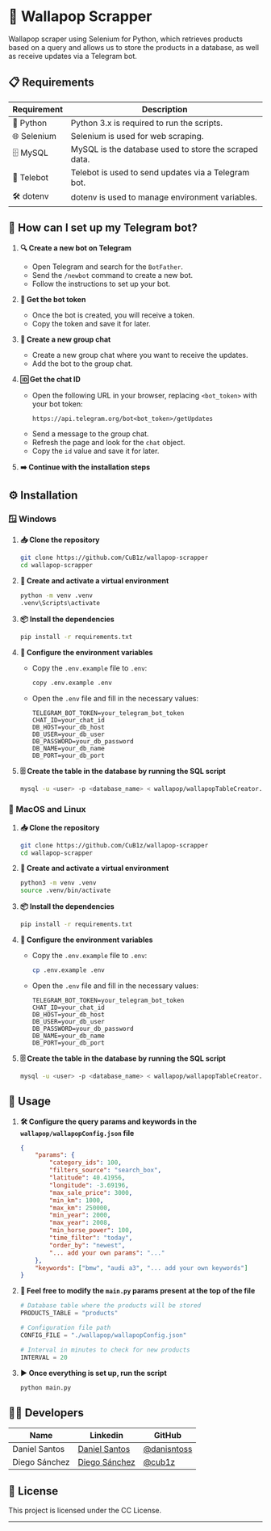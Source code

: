 # 🛒 Wallapop Scrapper

Wallapop scraper using Selenium for Python, which retrieves products based on a query and allows us to store the products in a database, as well as receive updates via a Telegram bot.

## 📋 Requirements

| Requirement  | Description                                          |
| ------------ | ---------------------------------------------------- |
| 🐍 Python   | Python 3.x is required to run the scripts.            |
| 🌐 Selenium | Selenium is used for web scraping.                    |
| 🗄️ MySQL    | MySQL is the database used to store the scraped data. |
| 🤖 Telebot  | Telebot is used to send updates via a Telegram bot.   |
| 🛠️ dotenv   | dotenv is used to manage environment variables.       |


## 🤖 How can I set up my Telegram bot?

1. **🔍 Create a new bot on Telegram**
    - Open Telegram and search for the `BotFather`.
    - Send the `/newbot` command to create a new bot.
    - Follow the instructions to set up your bot.

2. **🔑 Get the bot token**
    - Once the bot is created, you will receive a token.
    - Copy the token and save it for later.

3. **💬 Create a new group chat**
    - Create a new group chat where you want to receive the updates.
    - Add the bot to the group chat.

4. **🆔 Get the chat ID**
    - Open the following URL in your browser, replacing `<bot_token>` with your bot token:
      ```
      https://api.telegram.org/bot<bot_token>/getUpdates
      ```
    - Send a message to the group chat.
    - Refresh the page and look for the `chat` object.
    - Copy the `id` value and save it for later.

5. **➡️ Continue with the installation steps**
    

## ⚙️ Installation

### 🪟 Windows

1. **📥 Clone the repository**
    ```sh
    git clone https://github.com/CuB1z/wallapop-scrapper
    cd wallapop-scrapper
    ```

2. **🐍 Create and activate a virtual environment**
    ```sh
    python -m venv .venv
    .venv\Scripts\activate
    ```

3. **📦 Install the dependencies**
    ```sh
    pip install -r requirements.txt
    ```

4. **🔧 Configure the environment variables**
    - Copy the `.env.example` file to `.env`:
      ```sh
      copy .env.example .env
      ```
    - Open the `.env` file and fill in the necessary values:
      ```properties
      TELEGRAM_BOT_TOKEN=your_telegram_bot_token
      CHAT_ID=your_chat_id
      DB_HOST=your_db_host
      DB_USER=your_db_user
      DB_PASSWORD=your_db_password
      DB_NAME=your_db_name
      DB_PORT=your_db_port
      ```

5. **🗄️ Create the table in the database by running the SQL script**
    ```sh
    mysql -u <user> -p <database_name> < wallapop/wallapopTableCreator.sql
    ```

### 🐧 MacOS and Linux

1. **📥 Clone the repository**
    ```sh
    git clone https://github.com/CuB1z/wallapop-scrapper
    cd wallapop-scrapper
    ```

2. **🐍 Create and activate a virtual environment**
    ```sh
    python3 -m venv .venv
    source .venv/bin/activate
    ```

3. **📦 Install the dependencies**
    ```sh
    pip install -r requirements.txt
    ```

4. **🔧 Configure the environment variables**
    - Copy the `.env.example` file to `.env`:
      ```sh
      cp .env.example .env
      ```
    - Open the `.env` file and fill in the necessary values:
      ```properties
      TELEGRAM_BOT_TOKEN=your_telegram_bot_token
      CHAT_ID=your_chat_id
      DB_HOST=your_db_host
      DB_USER=your_db_user
      DB_PASSWORD=your_db_password
      DB_NAME=your_db_name
      DB_PORT=your_db_port
      ```

5. **🗄️ Create the table in the database by running the SQL script**
    ```sh
    mysql -u <user> -p <database_name> < wallapop/wallapopTableCreator.sql
    ```


## 🚀 Usage

1. **🛠️ Configure the query params and keywords in the `wallapop/wallapopConfig.json` file**
    ```json
    {
        "params": {
            "category_ids": 100,
            "filters_source": "search_box",
            "latitude": 40.41956,
            "longitude": -3.69196,
            "max_sale_price": 3000,
            "min_km": 1000,
            "max_km": 250000,
            "min_year": 2000,
            "max_year": 2008,
            "min_horse_power": 100,
            "time_filter": "today",
            "order_by": "newest",
            "... add your own params": "..."
        },
        "keywords": ["bmw", "audi a3", "... add your own keywords"]
    }
    ```

2. **📝 Feel free to modify the `main.py` params present at the top of the file**
    ```python
    # Database table where the products will be stored
    PRODUCTS_TABLE = "products"

    # Configuration file path
    CONFIG_FILE = "./wallapop/wallapopConfig.json"

    # Interval in minutes to check for new products
    INTERVAL = 20
    ```

3. **▶️ Once everything is set up, run the script**
    ```sh
    python main.py
    ```


## 👨‍💻 Developers

| Name            | Linkedin                                                 | GitHub                                       |
| --------------- | -------------------------------------------------------- | -------------------------------------------- |
| Daniel Santos   | [Daniel Santos](https://www.linkedin.com/in/danisntoss/) | [@danisntoss](https://github.com/danisntoss) |
| Diego Sánchez   | [Diego Sánchez](https://www.linkedin.com/in/cub1z/)      | [@cub1z](https://github.com/cub1z)           |


## 📜 License

This project is licensed under the CC License.

---